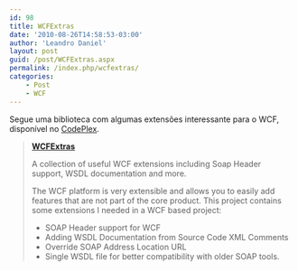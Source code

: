 ```yaml
---
id: 98
title: WCFExtras
date: '2010-08-26T14:58:53-03:00'
author: 'Leandro Daniel'
layout: post
guid: /post/WCFExtras.aspx
permalink: /index.php/wcfextras/
categories:
    - Post
    - WCF
---
```


Segue uma biblioteca com algumas extensões interessante para o WCF, disponível no [CodePlex](http://wcfextras.codeplex.com/).

> [**WCFExtras**](http://wcfextras.codeplex.com/)
> 
> A collection of useful WCF extensions including Soap Header support, WSDL documentation and more.
> 
> The WCF platform is very extensible and allows you to easily add features that are not part of the core product. This project contains some extensions I needed in a WCF based project:
> 
> - SOAP Header support for WCF
> - Adding WSDL Documentation from Source Code XML Comments
> - Override SOAP Address Location URL
> - Single WSDL file for better compatibility with older SOAP tools.
